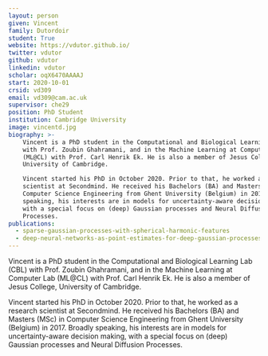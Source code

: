 ```yaml
---
layout: person
given: Vincent
family: Dutordoir
student: True
website: https://vdutor.github.io/
twitter: vdutor 
github: vdutor
linkedin: vdutor
scholar: oqX6470AAAAJ
start: 2020-10-01
crsid: vd309
email: vd309@cam.ac.uk
supervisor: che29
position: PhD Student
institution: Cambridge University
image: vincentd.jpg
biography: >-
	Vincent is a PhD student in the Computational and Biological Learning Lab (CBL)
	with Prof. Zoubin Ghahramani, and in the Machine Learning at Computer Lab
	(ML@CL) with Prof. Carl Henrik Ek. He is also a member of Jesus College,
	University of Cambridge.

	Vincent started his PhD in October 2020. Prior to that, he worked as a research
	scientist at Secondmind. He received his Bachelors (BA) and Masters (MSc) in
	Computer Science Engineering from Ghent University (Belgium) in 2017. Broadly
	speaking, his interests are in models for uncertainty-aware decision making,
	with a special focus on (deep) Gaussian processes and Neural Diffusion
	Processes.
publications:
  - sparse-gaussian-processes-with-spherical-harmonic-features
  - deep-neural-networks-as-point-estimates-for-deep-gaussian-processes
---
```


Vincent is a PhD student in the Computational and Biological Learning Lab (CBL) with Prof. Zoubin Ghahramani, and in the Machine Learning at Computer Lab (ML@CL) with Prof. Carl Henrik Ek. He is also a member of Jesus College, University of Cambridge.

Vincent started his PhD in October 2020. Prior to that, he worked as a research scientist at Secondmind. He received his Bachelors (BA) and Masters (MSc) in Computer Science Engineering from Ghent University (Belgium) in 2017. Broadly speaking, his interests are in models for uncertainty-aware decision making, with a special focus on (deep) Gaussian processes and Neural Diffusion Processes.